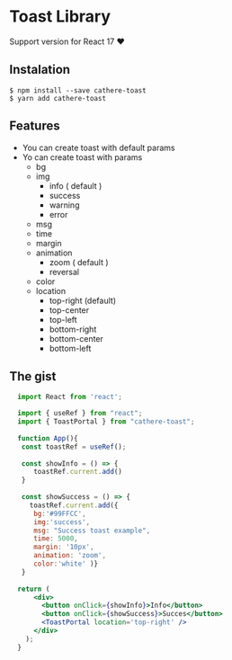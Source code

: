 # Toast Library

Support version for React 17 ❤️ 

## Instalation

```
$ npm install --save cathere-toast
$ yarn add cathere-toast
```

## Features
- You can create toast with default params
- Yo can create toast with params
  - bg 
  - img 
    - info ( default )
    - success
    - warning
    - error
  - msg
  - time
  - margin
  - animation
    - zoom ( default )
    - reversal 
  - color
  - location
    - top-right (default)
    - top-center
    - top-left
    - bottom-right
    - bottom-center
    - bottom-left


## The gist

```jsx
  import React from 'react';

  import { useRef } from "react";
  import { ToastPortal } from "cathere-toast";
  
  function App(){
   const toastRef = useRef();
   
   const showInfo = () => {
      toastRef.current.add()
   } 
   
   const showSuccess = () => {
     toastRef.current.add({ 
      bg:'#99FFCC',
      img:'success',
      msg: "Success toast example",
      time: 5000,
      margin: '10px',
      animation: 'zoom',
      color:'white' )}
   }
  
  return (
      <div>
        <button onClick={showInfo}>Info</button>
        <button onClick={showSuccess}>Succes</button>
        <ToastPortal location='top-right' />
      </div>
    );
  }
```
